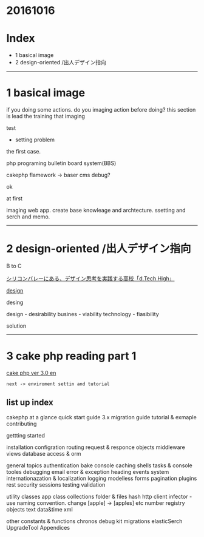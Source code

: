 # 20161016


# Index
- 1 basical image
- 2 design-oriented /出人デザイン指向


--------------------------------
# 1 basical image

 if you doing some actions. do you imaging action before doing?
this section is lead the training that imaging 

test

- setting problem

the first case.

php programing bulletin board system(BBS)

cakephp flamework -> baser cms
debug? 


ok

at first

imaging web app.
create base knowleage and archtecture. ssetting and serch and memo.


--------------------------------
# 2 design-oriented /出人デザイン指向

B to C


[シリコンバレーにある、デザイン思考を実践する高校「d.Tech High」](http://itpro.nikkeibp.co.jp/atcl/column/15/060200138/101300072/?itp_pickup&rt=nocnt)

[design ](http://interactiondesign.jp/designthinking/)

desing

design - desirability
busines - viability
technology - fiasibility

solution

--------------------------------

# 3 cake php reading part 1

[cake php ver 3.0 en](http://book.cakephp.org/3.0/en/controllers/components/pagination.html)

	next -> enviroment settin and tutorial

## list up index

cakephp at a glance
quick start guide
3.x migration guide
tutorial & exmaple
contributing

gettting started

installation
configration
routing
request & responce objects
middleware
views
database access & orm

general topics
authentication
bake console
caching
shells tasks & console tooles
debugging
email
error & exception heading
events system
internationazation & localization
logging
modelless forms
pagination
plugins
rest
security
sessions
testing
validation

utility classes
app class
collections
folder & files
hash
http client
infector - use naming convention. change [apple] -> [apples] etc
number
registry objects
text
data&time
xml

other
constants & functions
chronos
debug kit
migrations
elasticSerch
UpgradeTool
Appendices










